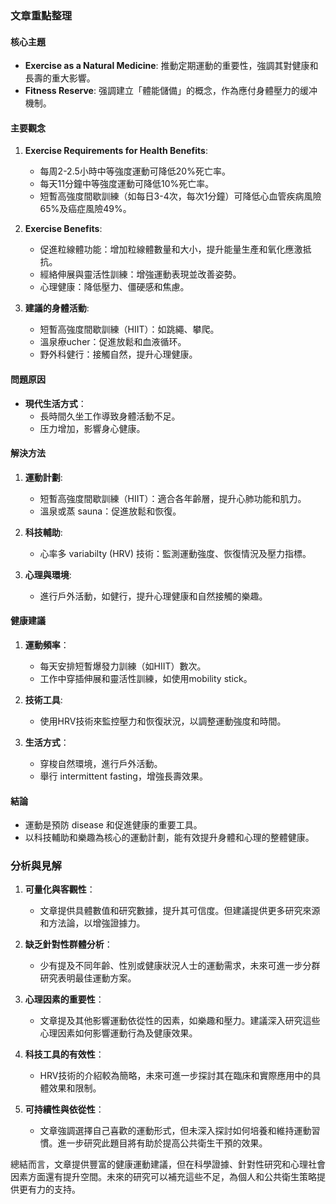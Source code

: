 ### 文章重點整理

#### 核心主題
- **Exercise as a Natural Medicine**: 推動定期運動的重要性，強調其對健康和長壽的重大影響。
- **Fitness Reserve**: 强調建立「體能儲備」的概念，作為應付身體壓力的缓冲機制。

#### 主要觀念
1. **Exercise Requirements for Health Benefits**:
   - 每周2-2.5小時中等強度運動可降低20%死亡率。
   - 每天11分鐘中等強度運動可降低10%死亡率。
   - 短暫高強度間歇訓練（如每日3-4次，每次1分鐘）可降低心血管疾病風險65%及癌症風險49%。

2. **Exercise Benefits**:
   - 促進粒線體功能：增加粒線體數量和大小，提升能量生產和氧化應激抵抗。
   - 經絡伸展與靈活性訓練：增強運動表現並改善姿勢。
   - 心理健康：降低壓力、僵硬感和焦慮。

3. **建議的身體活動**:
   - 短暫高強度間歇訓練（HIIT）：如跳繩、攀爬。
   - 溫泉療ucher：促進放鬆和血液循环。
   - 野外科健行：接觸自然，提升心理健康。

#### 問題原因
- **現代生活方式**：
  - 長時間久坐工作導致身體活動不足。
  - 压力增加，影響身心健康。
  
#### 解決方法
1. **運動計劃**:
   - 短暫高強度間歇訓練（HIIT）：適合各年齡層，提升心肺功能和肌力。
   - 溫泉或蒸 sauna：促進放鬆和恢復。

2. **科技輔助**:
   - 心率多 variabilty (HRV) 技術：監測運動強度、恢復情況及壓力指標。

3. **心理與環境**:
   - 進行戶外活動，如健行，提升心理健康和自然接觸的樂趣。

#### 健康建議
1. **運動頻率**：
   - 每天安排短暫爆發力訓練（如HIIT）數次。
   - 工作中穿插伸展和靈活性訓練，如使用mobility stick。

2. **技術工具**:
   - 使用HRV技術來監控壓力和恢復狀況，以調整運動強度和時間。

3. **生活方式**：
   - 穿梭自然環境，進行戶外活動。
   - 舉行 intermittent fasting，增強長壽效果。

#### 結論
- 運動是預防 disease 和促進健康的重要工具。
- 以科技輔助和樂趣為核心的運動計劃，能有效提升身體和心理的整體健康。

### 分析與見解

1. **可量化與客觀性**：
   - 文章提供具體數值和研究數據，提升其可信度。但建議提供更多研究來源和方法論，以增強證據力。

2. **缺乏針對性群體分析**：
   - 少有提及不同年齡、性別或健康狀況人士的運動需求，未來可進一步分群研究表明最佳運動方案。

3. **心理因素的重要性**：
   - 文章提及其他影響運動依從性的因素，如樂趣和壓力。建議深入研究這些心理因素如何影響運動行為及健康效果。

4. **科技工具的有效性**：
   - HRV技術的介紹較為簡略，未來可進一步探討其在臨床和實際應用中的具體效果和限制。

5. **可持續性與依從性**：
   - 文章強調選擇自己喜歡的運動形式，但未深入探討如何培養和維持運動習慣。進一步研究此題目將有助於提高公共衛生干預的效果。

總結而言，文章提供豐富的健康運動建議，但在科學證據、針對性研究和心理社會因素方面還有提升空間。未來的研究可以補充這些不足，為個人和公共衛生策略提供更有力的支持。